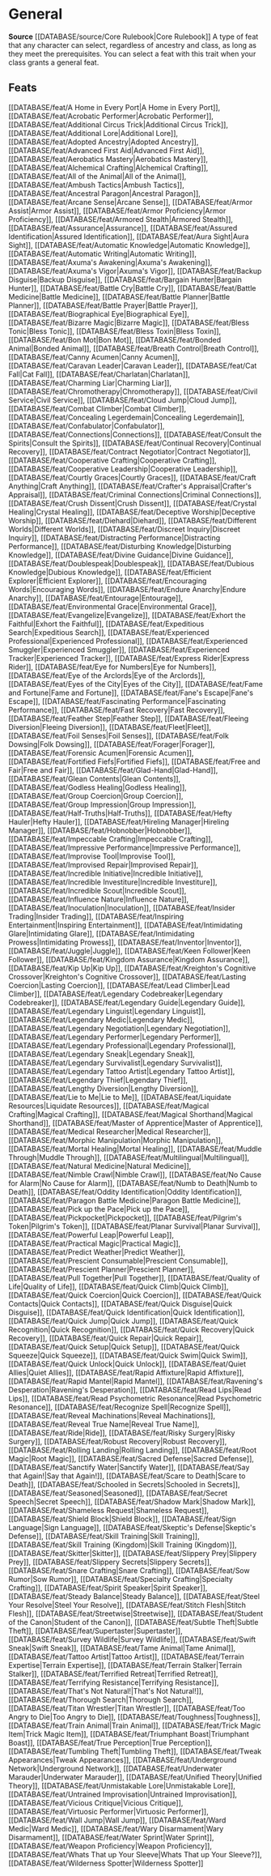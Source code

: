 ﻿---
id: '78'
name: General
rarity: Common
rus_type_level: null
source: '[[DATABASE/source/Core Rulebook|Core Rulebook]]'
trait:
- General
type: Trait

---
# General

**Source** [[DATABASE/source/Core Rulebook|Core Rulebook]] 
A type of feat that any character can select, regardless of ancestry and class, as long as they meet the prerequisites. You can select a feat with this trait when your class grants a general feat.

## Feats

[[DATABASE/feat/A Home in Every Port|A Home in Every Port]], [[DATABASE/feat/Acrobatic Performer|Acrobatic Performer]], [[DATABASE/feat/Additional Circus Trick|Additional Circus Trick]], [[DATABASE/feat/Additional Lore|Additional Lore]], [[DATABASE/feat/Adopted Ancestry|Adopted Ancestry]], [[DATABASE/feat/Advanced First Aid|Advanced First Aid]], [[DATABASE/feat/Aerobatics Mastery|Aerobatics Mastery]], [[DATABASE/feat/Alchemical Crafting|Alchemical Crafting]], [[DATABASE/feat/All of the Animal|All of the Animal]], [[DATABASE/feat/Ambush Tactics|Ambush Tactics]], [[DATABASE/feat/Ancestral Paragon|Ancestral Paragon]], [[DATABASE/feat/Arcane Sense|Arcane Sense]], [[DATABASE/feat/Armor Assist|Armor Assist]], [[DATABASE/feat/Armor Proficiency|Armor Proficiency]], [[DATABASE/feat/Armored Stealth|Armored Stealth]], [[DATABASE/feat/Assurance|Assurance]], [[DATABASE/feat/Assured Identification|Assured Identification]], [[DATABASE/feat/Aura Sight|Aura Sight]], [[DATABASE/feat/Automatic Knowledge|Automatic Knowledge]], [[DATABASE/feat/Automatic Writing|Automatic Writing]], [[DATABASE/feat/Axuma's Awakening|Axuma's Awakening]], [[DATABASE/feat/Axuma's Vigor|Axuma's Vigor]], [[DATABASE/feat/Backup Disguise|Backup Disguise]], [[DATABASE/feat/Bargain Hunter|Bargain Hunter]], [[DATABASE/feat/Battle Cry|Battle Cry]], [[DATABASE/feat/Battle Medicine|Battle Medicine]], [[DATABASE/feat/Battle Planner|Battle Planner]], [[DATABASE/feat/Battle Prayer|Battle Prayer]], [[DATABASE/feat/Biographical Eye|Biographical Eye]], [[DATABASE/feat/Bizarre Magic|Bizarre Magic]], [[DATABASE/feat/Bless Tonic|Bless Tonic]], [[DATABASE/feat/Bless Toxin|Bless Toxin]], [[DATABASE/feat/Bon Mot|Bon Mot]], [[DATABASE/feat/Bonded Animal|Bonded Animal]], [[DATABASE/feat/Breath Control|Breath Control]], [[DATABASE/feat/Canny Acumen|Canny Acumen]], [[DATABASE/feat/Caravan Leader|Caravan Leader]], [[DATABASE/feat/Cat Fall|Cat Fall]], [[DATABASE/feat/Charlatan|Charlatan]], [[DATABASE/feat/Charming Liar|Charming Liar]], [[DATABASE/feat/Chromotherapy|Chromotherapy]], [[DATABASE/feat/Civil Service|Civil Service]], [[DATABASE/feat/Cloud Jump|Cloud Jump]], [[DATABASE/feat/Combat Climber|Combat Climber]], [[DATABASE/feat/Concealing Legerdemain|Concealing Legerdemain]], [[DATABASE/feat/Confabulator|Confabulator]], [[DATABASE/feat/Connections|Connections]], [[DATABASE/feat/Consult the Spirits|Consult the Spirits]], [[DATABASE/feat/Continual Recovery|Continual Recovery]], [[DATABASE/feat/Contract Negotiator|Contract Negotiator]], [[DATABASE/feat/Cooperative Crafting|Cooperative Crafting]], [[DATABASE/feat/Cooperative Leadership|Cooperative Leadership]], [[DATABASE/feat/Courtly Graces|Courtly Graces]], [[DATABASE/feat/Craft Anything|Craft Anything]], [[DATABASE/feat/Crafter's Appraisal|Crafter's Appraisal]], [[DATABASE/feat/Criminal Connections|Criminal Connections]], [[DATABASE/feat/Crush Dissent|Crush Dissent]], [[DATABASE/feat/Crystal Healing|Crystal Healing]], [[DATABASE/feat/Deceptive Worship|Deceptive Worship]], [[DATABASE/feat/Diehard|Diehard]], [[DATABASE/feat/Different Worlds|Different Worlds]], [[DATABASE/feat/Discreet Inquiry|Discreet Inquiry]], [[DATABASE/feat/Distracting Performance|Distracting Performance]], [[DATABASE/feat/Disturbing Knowledge|Disturbing Knowledge]], [[DATABASE/feat/Divine Guidance|Divine Guidance]], [[DATABASE/feat/Doublespeak|Doublespeak]], [[DATABASE/feat/Dubious Knowledge|Dubious Knowledge]], [[DATABASE/feat/Efficient Explorer|Efficient Explorer]], [[DATABASE/feat/Encouraging Words|Encouraging Words]], [[DATABASE/feat/Endure Anarchy|Endure Anarchy]], [[DATABASE/feat/Entourage|Entourage]], [[DATABASE/feat/Environmental Grace|Environmental Grace]], [[DATABASE/feat/Evangelize|Evangelize]], [[DATABASE/feat/Exhort the Faithful|Exhort the Faithful]], [[DATABASE/feat/Expeditious Search|Expeditious Search]], [[DATABASE/feat/Experienced Professional|Experienced Professional]], [[DATABASE/feat/Experienced Smuggler|Experienced Smuggler]], [[DATABASE/feat/Experienced Tracker|Experienced Tracker]], [[DATABASE/feat/Express Rider|Express Rider]], [[DATABASE/feat/Eye for Numbers|Eye for Numbers]], [[DATABASE/feat/Eye of the Arclords|Eye of the Arclords]], [[DATABASE/feat/Eyes of the City|Eyes of the City]], [[DATABASE/feat/Fame and Fortune|Fame and Fortune]], [[DATABASE/feat/Fane's Escape|Fane's Escape]], [[DATABASE/feat/Fascinating Performance|Fascinating Performance]], [[DATABASE/feat/Fast Recovery|Fast Recovery]], [[DATABASE/feat/Feather Step|Feather Step]], [[DATABASE/feat/Fleeing Diversion|Fleeing Diversion]], [[DATABASE/feat/Fleet|Fleet]], [[DATABASE/feat/Foil Senses|Foil Senses]], [[DATABASE/feat/Folk Dowsing|Folk Dowsing]], [[DATABASE/feat/Forager|Forager]], [[DATABASE/feat/Forensic Acumen|Forensic Acumen]], [[DATABASE/feat/Fortified Fiefs|Fortified Fiefs]], [[DATABASE/feat/Free and Fair|Free and Fair]], [[DATABASE/feat/Glad-Hand|Glad-Hand]], [[DATABASE/feat/Glean Contents|Glean Contents]], [[DATABASE/feat/Godless Healing|Godless Healing]], [[DATABASE/feat/Group Coercion|Group Coercion]], [[DATABASE/feat/Group Impression|Group Impression]], [[DATABASE/feat/Half-Truths|Half-Truths]], [[DATABASE/feat/Hefty Hauler|Hefty Hauler]], [[DATABASE/feat/Hireling Manager|Hireling Manager]], [[DATABASE/feat/Hobnobber|Hobnobber]], [[DATABASE/feat/Impeccable Crafting|Impeccable Crafting]], [[DATABASE/feat/Impressive Performance|Impressive Performance]], [[DATABASE/feat/Improvise Tool|Improvise Tool]], [[DATABASE/feat/Improvised Repair|Improvised Repair]], [[DATABASE/feat/Incredible Initiative|Incredible Initiative]], [[DATABASE/feat/Incredible Investiture|Incredible Investiture]], [[DATABASE/feat/Incredible Scout|Incredible Scout]], [[DATABASE/feat/Influence Nature|Influence Nature]], [[DATABASE/feat/Inoculation|Inoculation]], [[DATABASE/feat/Insider Trading|Insider Trading]], [[DATABASE/feat/Inspiring Entertainment|Inspiring Entertainment]], [[DATABASE/feat/Intimidating Glare|Intimidating Glare]], [[DATABASE/feat/Intimidating Prowess|Intimidating Prowess]], [[DATABASE/feat/Inventor|Inventor]], [[DATABASE/feat/Juggle|Juggle]], [[DATABASE/feat/Keen Follower|Keen Follower]], [[DATABASE/feat/Kingdom Assurance|Kingdom Assurance]], [[DATABASE/feat/Kip Up|Kip Up]], [[DATABASE/feat/Kreighton's Cognitive Crossover|Kreighton's Cognitive Crossover]], [[DATABASE/feat/Lasting Coercion|Lasting Coercion]], [[DATABASE/feat/Lead Climber|Lead Climber]], [[DATABASE/feat/Legendary Codebreaker|Legendary Codebreaker]], [[DATABASE/feat/Legendary Guide|Legendary Guide]], [[DATABASE/feat/Legendary Linguist|Legendary Linguist]], [[DATABASE/feat/Legendary Medic|Legendary Medic]], [[DATABASE/feat/Legendary Negotiation|Legendary Negotiation]], [[DATABASE/feat/Legendary Performer|Legendary Performer]], [[DATABASE/feat/Legendary Professional|Legendary Professional]], [[DATABASE/feat/Legendary Sneak|Legendary Sneak]], [[DATABASE/feat/Legendary Survivalist|Legendary Survivalist]], [[DATABASE/feat/Legendary Tattoo Artist|Legendary Tattoo Artist]], [[DATABASE/feat/Legendary Thief|Legendary Thief]], [[DATABASE/feat/Lengthy Diversion|Lengthy Diversion]], [[DATABASE/feat/Lie to Me|Lie to Me]], [[DATABASE/feat/Liquidate Resources|Liquidate Resources]], [[DATABASE/feat/Magical Crafting|Magical Crafting]], [[DATABASE/feat/Magical Shorthand|Magical Shorthand]], [[DATABASE/feat/Master of Apprentice|Master of Apprentice]], [[DATABASE/feat/Medical Researcher|Medical Researcher]], [[DATABASE/feat/Morphic Manipulation|Morphic Manipulation]], [[DATABASE/feat/Mortal Healing|Mortal Healing]], [[DATABASE/feat/Muddle Through|Muddle Through]], [[DATABASE/feat/Multilingual|Multilingual]], [[DATABASE/feat/Natural Medicine|Natural Medicine]], [[DATABASE/feat/Nimble Crawl|Nimble Crawl]], [[DATABASE/feat/No Cause for Alarm|No Cause for Alarm]], [[DATABASE/feat/Numb to Death|Numb to Death]], [[DATABASE/feat/Oddity Identification|Oddity Identification]], [[DATABASE/feat/Paragon Battle Medicine|Paragon Battle Medicine]], [[DATABASE/feat/Pick up the Pace|Pick up the Pace]], [[DATABASE/feat/Pickpocket|Pickpocket]], [[DATABASE/feat/Pilgrim's Token|Pilgrim's Token]], [[DATABASE/feat/Planar Survival|Planar Survival]], [[DATABASE/feat/Powerful Leap|Powerful Leap]], [[DATABASE/feat/Practical Magic|Practical Magic]], [[DATABASE/feat/Predict Weather|Predict Weather]], [[DATABASE/feat/Prescient Consumable|Prescient Consumable]], [[DATABASE/feat/Prescient Planner|Prescient Planner]], [[DATABASE/feat/Pull Together|Pull Together]], [[DATABASE/feat/Quality of Life|Quality of Life]], [[DATABASE/feat/Quick Climb|Quick Climb]], [[DATABASE/feat/Quick Coercion|Quick Coercion]], [[DATABASE/feat/Quick Contacts|Quick Contacts]], [[DATABASE/feat/Quick Disguise|Quick Disguise]], [[DATABASE/feat/Quick Identification|Quick Identification]], [[DATABASE/feat/Quick Jump|Quick Jump]], [[DATABASE/feat/Quick Recognition|Quick Recognition]], [[DATABASE/feat/Quick Recovery|Quick Recovery]], [[DATABASE/feat/Quick Repair|Quick Repair]], [[DATABASE/feat/Quick Setup|Quick Setup]], [[DATABASE/feat/Quick Squeeze|Quick Squeeze]], [[DATABASE/feat/Quick Swim|Quick Swim]], [[DATABASE/feat/Quick Unlock|Quick Unlock]], [[DATABASE/feat/Quiet Allies|Quiet Allies]], [[DATABASE/feat/Rapid Affixture|Rapid Affixture]], [[DATABASE/feat/Rapid Mantel|Rapid Mantel]], [[DATABASE/feat/Ravening's Desperation|Ravening's Desperation]], [[DATABASE/feat/Read Lips|Read Lips]], [[DATABASE/feat/Read Psychometric Resonance|Read Psychometric Resonance]], [[DATABASE/feat/Recognize Spell|Recognize Spell]], [[DATABASE/feat/Reveal Machinations|Reveal Machinations]], [[DATABASE/feat/Reveal True Name|Reveal True Name]], [[DATABASE/feat/Ride|Ride]], [[DATABASE/feat/Risky Surgery|Risky Surgery]], [[DATABASE/feat/Robust Recovery|Robust Recovery]], [[DATABASE/feat/Rolling Landing|Rolling Landing]], [[DATABASE/feat/Root Magic|Root Magic]], [[DATABASE/feat/Sacred Defense|Sacred Defense]], [[DATABASE/feat/Sanctify Water|Sanctify Water]], [[DATABASE/feat/Say that Again!|Say that Again!]], [[DATABASE/feat/Scare to Death|Scare to Death]], [[DATABASE/feat/Schooled in Secrets|Schooled in Secrets]], [[DATABASE/feat/Seasoned|Seasoned]], [[DATABASE/feat/Secret Speech|Secret Speech]], [[DATABASE/feat/Shadow Mark|Shadow Mark]], [[DATABASE/feat/Shameless Request|Shameless Request]], [[DATABASE/feat/Shield Block|Shield Block]], [[DATABASE/feat/Sign Language|Sign Language]], [[DATABASE/feat/Skeptic's Defense|Skeptic's Defense]], [[DATABASE/feat/Skill Training|Skill Training]], [[DATABASE/feat/Skill Training (Kingdom)|Skill Training (Kingdom)]], [[DATABASE/feat/Skitter|Skitter]], [[DATABASE/feat/Slippery Prey|Slippery Prey]], [[DATABASE/feat/Slippery Secrets|Slippery Secrets]], [[DATABASE/feat/Snare Crafting|Snare Crafting]], [[DATABASE/feat/Sow Rumor|Sow Rumor]], [[DATABASE/feat/Specialty Crafting|Specialty Crafting]], [[DATABASE/feat/Spirit Speaker|Spirit Speaker]], [[DATABASE/feat/Steady Balance|Steady Balance]], [[DATABASE/feat/Steel Your Resolve|Steel Your Resolve]], [[DATABASE/feat/Stitch Flesh|Stitch Flesh]], [[DATABASE/feat/Streetwise|Streetwise]], [[DATABASE/feat/Student of the Canon|Student of the Canon]], [[DATABASE/feat/Subtle Theft|Subtle Theft]], [[DATABASE/feat/Supertaster|Supertaster]], [[DATABASE/feat/Survey Wildlife|Survey Wildlife]], [[DATABASE/feat/Swift Sneak|Swift Sneak]], [[DATABASE/feat/Tame Animal|Tame Animal]], [[DATABASE/feat/Tattoo Artist|Tattoo Artist]], [[DATABASE/feat/Terrain Expertise|Terrain Expertise]], [[DATABASE/feat/Terrain Stalker|Terrain Stalker]], [[DATABASE/feat/Terrified Retreat|Terrified Retreat]], [[DATABASE/feat/Terrifying Resistance|Terrifying Resistance]], [[DATABASE/feat/That's Not Natural!|That's Not Natural!]], [[DATABASE/feat/Thorough Search|Thorough Search]], [[DATABASE/feat/Titan Wrestler|Titan Wrestler]], [[DATABASE/feat/Too Angry to Die|Too Angry to Die]], [[DATABASE/feat/Toughness|Toughness]], [[DATABASE/feat/Train Animal|Train Animal]], [[DATABASE/feat/Trick Magic Item|Trick Magic Item]], [[DATABASE/feat/Triumphant Boast|Triumphant Boast]], [[DATABASE/feat/True Perception|True Perception]], [[DATABASE/feat/Tumbling Theft|Tumbling Theft]], [[DATABASE/feat/Tweak Appearances|Tweak Appearances]], [[DATABASE/feat/Underground Network|Underground Network]], [[DATABASE/feat/Underwater Marauder|Underwater Marauder]], [[DATABASE/feat/Unified Theory|Unified Theory]], [[DATABASE/feat/Unmistakable Lore|Unmistakable Lore]], [[DATABASE/feat/Untrained Improvisation|Untrained Improvisation]], [[DATABASE/feat/Vicious Critique|Vicious Critique]], [[DATABASE/feat/Virtuosic Performer|Virtuosic Performer]], [[DATABASE/feat/Wall Jump|Wall Jump]], [[DATABASE/feat/Ward Medic|Ward Medic]], [[DATABASE/feat/Wary Disarmament|Wary Disarmament]], [[DATABASE/feat/Water Sprint|Water Sprint]], [[DATABASE/feat/Weapon Proficiency|Weapon Proficiency]], [[DATABASE/feat/Whats That up Your Sleeve|Whats That up Your Sleeve?]], [[DATABASE/feat/Wilderness Spotter|Wilderness Spotter]]